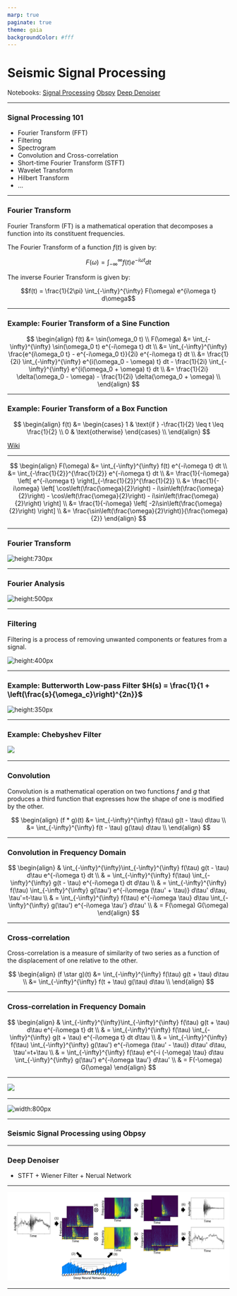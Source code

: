 ```yaml
---
marp: true
paginate: true
theme: gaia
backgroundColor: #fff
---
```


# Seismic Signal Processing
Notebooks: 
[Signal Processing](codes/signal_processing.ipynb)
[Obspy](codes/obspy.ipynb)
[Deep Denoiser](https://ai4eps.github.io/DeepDenoiser/example_interactive/)

---

### Signal Processing 101

- Fourier Transform (FFT)
- Filtering
- Spectrogram
- Convolution and Cross-correlation
- Short-time Fourier Transform (STFT)
- Wavelet Transform
- Hilbert Transform
- ...

---

### Fourier Transform

Fourier Transform (FT) is a mathematical operation that decomposes a function into its constituent frequencies.

The Fourier Transform of a function $f(t)$ is given by:

$$F(\omega) = \int_{-\infty}^{\infty} f(t) e^{-i\omega t} dt$$

The inverse Fourier Transform is given by:

$$f(t) = \frac{1}{2\pi} \int_{-\infty}^{\infty} F(\omega) e^{i\omega t} d\omega$$

---

### Example: Fourier Transform of a Sine Function

$$
\begin{align}
f(t) &= \sin(\omega_0 t) \\
F(\omega) &= \int_{-\infty}^{\infty} \sin(\omega_0 t) e^{-i\omega t} dt \\
&= \int_{-\infty}^{\infty} \frac{e^{i\omega_0 t} - e^{-i\omega_0 t}}{2i} e^{-i\omega t} dt \\
&= \frac{1}{2i} \int_{-\infty}^{\infty} e^{i(\omega_0 - \omega) t} dt - \frac{1}{2i} \int_{-\infty}^{\infty} e^{i(\omega_0 + \omega) t} dt \\
&= \frac{1}{2i} \delta(\omega_0 - \omega) - \frac{1}{2i} \delta(\omega_0 + \omega) \\
\end{align}
$$

---

### Example: Fourier Transform of a Box Function

$$
\begin{align}
f(t) &= \begin{cases}
1 & \text{if } -\frac{1}{2} \leq t \leq \frac{1}{2} \\
0 & \text{otherwise}
\end{cases} \\
\end{align}
$$

[Wiki](https://en.wikipedia.org/wiki/Rectangular_function)

---

$$
\begin{align}
F(\omega) &= \int_{-\infty}^{\infty} f(t) e^{-i\omega t} dt \\
&= \int_{-\frac{1}{2}}^{\frac{1}{2}} e^{-i\omega t} dt \\
&= \frac{1}{-i\omega} \left[ e^{-i\omega t} \right]_{-\frac{1}{2}}^{\frac{1}{2}} \\
&= \frac{1}{-i\omega} \left[ \cos\left(\frac{\omega}{2}\right) - i\sin\left(\frac{\omega}{2}\right) - \cos\left(\frac{\omega}{2}\right) - i\sin\left(\frac{\omega}{2}\right) \right] \\
&= \frac{1}{-i\omega} \left[ -2i\sin\left(\frac{\omega}{2}\right) \right] \\
&= \frac{\sin\left(\frac{\omega}{2}\right)}{\frac{\omega}{2}}
\end{align}
$$

--- 

### Fourier Transform
![height:730px](https://mriquestions.com/uploads/3/4/5/7/34572113/9600204.gif?508)

--- 

### Fourier Analysis
![height:500px](https://www.nti-audio.com/portals/0/pic/news/FFT-Time-Frequency-View-540.png)


---

### Filtering

Filtering is a process of removing unwanted components or features from a signal.

![height:400px](https://www.open.edu/openlearn/pluginfile.php/1881285/mod_oucontent/oucontent/95937/1b694830/7ce1bfc5/t312_openlearn_fig22.tif.jpg)

---

### Example: Butterworth Low-pass Filter $H(s) = \frac{1}{1 + \left(\frac{s}{\omega_c}\right)^{2n}}$

![height:350px](https://upload.wikimedia.org/wikipedia/commons/thumb/a/a8/Butterworth_filter_bode_plot.svg/800px-Butterworth_filter_bode_plot.svg.png)

---

### Example: Chebyshev Filter

![](https://upload.wikimedia.org/wikipedia/commons/thumb/b/bd/Filters_order5.svg/540px-Filters_order5.svg.png)

---

### Convolution

Convolution is a mathematical operation on two functions $f$ and $g$ that produces a third function that expresses how the shape of one is modified by the other.

$$
\begin{align}
(f * g)(t) &= \int_{-\infty}^{\infty} f(\tau) g(t - \tau) d\tau \\
&= \int_{-\infty}^{\infty} f(t - \tau) g(\tau) d\tau \\
\end{align}
$$

---

### Convolution in Frequency Domain

$$
\begin{align}
& \int_{-\infty}^{\infty}\int_{-\infty}^{\infty} f(\tau) g(t - \tau) d\tau e^{-i\omega t}  dt \\
& = \int_{-\infty}^{\infty} f(\tau) \int_{-\infty}^{\infty} g(t - \tau) e^{-i\omega t} dt d\tau \\
& = \int_{-\infty}^{\infty} f(\tau) \int_{-\infty}^{\infty} g(\tau') e^{-i\omega (\tau' + \tau)} d\tau' d\tau, \tau'=t-\tau \\
& = \int_{-\infty}^{\infty} f(\tau) e^{-i\omega \tau} d\tau \int_{-\infty}^{\infty} g(\tau') e^{-i\omega \tau'} d\tau'  \\
& = F(\omega) G(\omega)
\end{align}
$$

---

### Cross-correlation

Cross-correlation is a measure of similarity of two series as a function of the displacement of one relative to the other.

$$
\begin{align}
(f \star g)(t) &= \int_{-\infty}^{\infty} f(\tau) g(t + \tau) d\tau \\
&= \int_{-\infty}^{\infty} f(t + \tau) g(\tau) d\tau \\
\end{align}
$$

---

### Cross-correlation in Frequency Domain

$$
\begin{align}
& \int_{-\infty}^{\infty}\int_{-\infty}^{\infty} f(\tau) g(t + \tau) d\tau e^{-i\omega t}  dt \\
& = \int_{-\infty}^{\infty} f(\tau) \int_{-\infty}^{\infty} g(t + \tau) e^{-i\omega t} dt d\tau \\
& = \int_{-\infty}^{\infty} f(\tau) \int_{-\infty}^{\infty} g(\tau') e^{-i\omega (\tau' - \tau)} d\tau' d\tau, \tau'=t+\tau \\
& = \int_{-\infty}^{\infty} f(\tau) e^{-i (-\omega) \tau} d\tau \int_{-\infty}^{\infty} g(\tau') e^{-i\omega \tau'} d\tau'  \\
& = F(-\omega) G(\omega)
\end{align}
$$

---

![](https://i.stack.imgur.com/JTnjz.jpg)

---

![width:800px](https://miro.medium.com/v2/resize:fit:1400/1*K500B9Jdwddeh3TTlViQLg.jpeg)

---

### Seismic Signal Processing using Obpsy

---

### Deep Denoiser

- STFT + Wiener Filter + Nerual Network


---

![](./assets/Screenshot%202023-09-17%20at%2018.16.57.png)

---
